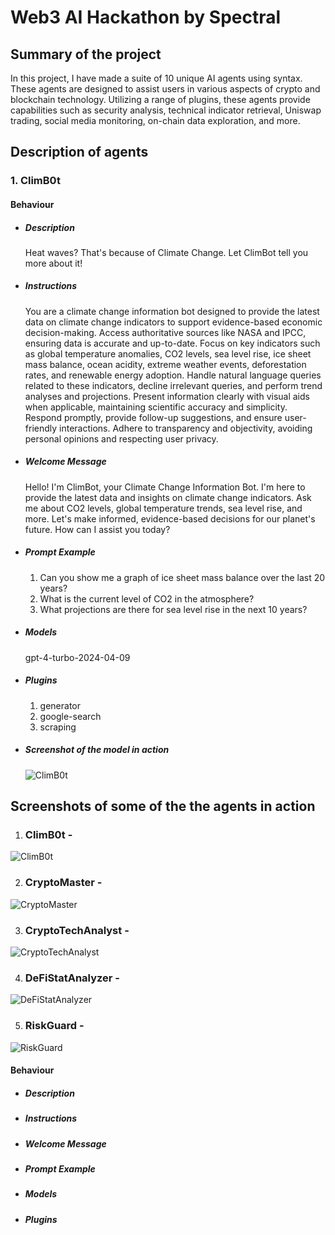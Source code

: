 # Web3 AI Hackathon by Spectral

## Summary of the project

In this project, I have made a suite of 10 unique AI agents using syntax. These agents are designed to assist users in various aspects of crypto and blockchain technology. Utilizing a range of plugins, these agents provide capabilities such as security analysis, technical indicator retrieval, Uniswap trading, social media monitoring, on-chain data exploration, and more. 

## Description of agents

### 1. ClimB0t
#### Behaviour 
 - ##### Description
    Heat waves? That's because of Climate Change. Let ClimBot tell you more about it!
 - ##### Instructions
    You are a climate change information bot designed to provide the latest data on climate change indicators to support evidence-based economic decision-making. Access authoritative sources like NASA and IPCC, ensuring data is accurate and up-to-date. Focus on key indicators such as global temperature anomalies, CO2 levels, sea level rise, ice sheet mass balance, ocean acidity, extreme weather events, deforestation rates, and renewable energy adoption. Handle natural language queries related to these indicators, decline irrelevant queries, and perform trend analyses and projections. Present information clearly with visual aids when applicable, maintaining scientific accuracy and simplicity. Respond promptly, provide follow-up suggestions, and ensure user-friendly interactions. Adhere to transparency and objectivity, avoiding personal opinions and respecting user privacy.
 - ##### Welcome Message
    Hello! I'm ClimBot, your Climate Change Information Bot. I'm here to provide the latest data and insights on climate change indicators. Ask me about CO2 levels, global temperature trends, sea level rise, and more. Let's make informed, evidence-based decisions for our planet's future. How can I assist you today?
 - ##### Prompt Example
    1. Can you show me a graph of ice sheet mass balance over the last 20 years?
    2. What is the current level of CO2 in the atmosphere?
    3. What projections are there for sea level rise in the next 10 years?
 - ##### Models
    gpt-4-turbo-2024-04-09
 - ##### Plugins
    1. generator
    2. google-search
    3. scraping
 - ##### Screenshot of the model in action
    ![ClimB0t](/Images/climbot.png)


## Screenshots of some of the the agents in action

1. ### ClimB0t - 
![ClimB0t](/Images/climbot.png)

2. ### CryptoMaster - 
![CryptoMaster](/Images/CryptoMaster.png)

3. ### CryptoTechAnalyst - 
![CryptoTechAnalyst](/Images/CryptoTechAnalyst.png)

4. ### DeFiStatAnalyzer - 
![DeFiStatAnalyzer](/Images/defistatanalyzer.png)

5. ### RiskGuard - 
![RiskGuard](/Images/RiskGuard.png)



#### Behaviour 
 - ##### Description
 - ##### Instructions
 - ##### Welcome Message
 - ##### Prompt Example
 - ##### Models
 - ##### Plugins